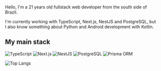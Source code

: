 Hello, I'm a 21 years old fullstack web developer from the south side of Brazil.

I'm currently working with TypeScript, Next.js, NestJS and PostgreSQL, but I also know something about Python and Android development with Kotlin.

## My main stack
![TypeScript](https://img.shields.io/badge/TypeScript-3178C6?style=flat&logo=typescript&logoColor=white)
![Next.js](https://img.shields.io/badge/Next.js-000000?style=flat&logo=nextdotjs&logoColor=white)
![NestJS](https://img.shields.io/badge/NestJS-E0234E?style=flat&logo=nestjs&logoColor=white)
![PostgreSQL](https://img.shields.io/badge/PostgreSQL-4169E1?style=flat&logo=postgresql&logoColor=white)
![Prisma ORM](https://img.shields.io/badge/Prisma-000000?style=flat&logo=prisma&logoColor=white)

![Top Langs](https://github-readme-stats.vercel.app/api/top-langs/?username=trickgirardi&layout=compact)

